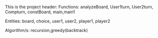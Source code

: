 This is the project header:
Functions: analyzeBoard, User1turn, User2turn, Compturn, constBoard, main,main1

Entities: board, choice, user1, user2, player1, player2

Algorithm/s: recursion,greedy(backtrack)
